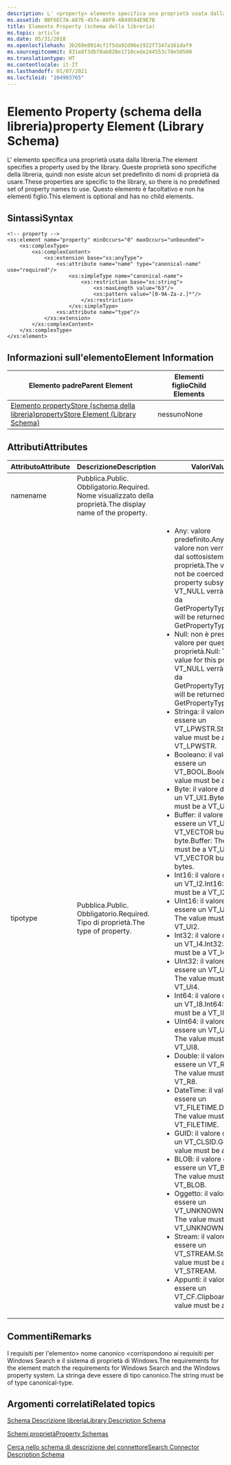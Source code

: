 ```yaml
---
description: L' <property> elemento specifica una proprietà usata dalla libreria. Queste proprietà sono specifiche della libreria, quindi non esiste alcun set predefinito di nomi di proprietà da usare. Questo elemento è facoltativo e non ha elementi figlio.
ms.assetid: 8BF6EC7A-A87E-45fe-A8F0-4B49594E9E7B
title: Elemento Property (schema della libreria)
ms.topic: article
ms.date: 05/31/2018
ms.openlocfilehash: 3b269e8914cf1f5da92d96e1922f7347a161daf9
ms.sourcegitcommit: 831e8f3db78ab820e1710cede244553c70e50500
ms.translationtype: HT
ms.contentlocale: it-IT
ms.lasthandoff: 01/07/2021
ms.locfileid: "104993765"
---
```

# <a name="property-element-library-schema"></a><span data-ttu-id="8ad73-105">Elemento Property (schema della libreria)</span><span class="sxs-lookup"><span data-stu-id="8ad73-105">property Element (Library Schema)</span></span>

<span data-ttu-id="8ad73-106">L' <property> elemento specifica una proprietà usata dalla libreria.</span><span class="sxs-lookup"><span data-stu-id="8ad73-106">The <property> element specifies a property used by the library.</span></span> <span data-ttu-id="8ad73-107">Queste proprietà sono specifiche della libreria, quindi non esiste alcun set predefinito di nomi di proprietà da usare.</span><span class="sxs-lookup"><span data-stu-id="8ad73-107">These properties are specific to the library, so there is no predefined set of property names to use.</span></span> <span data-ttu-id="8ad73-108">Questo elemento è facoltativo e non ha elementi figlio.</span><span class="sxs-lookup"><span data-stu-id="8ad73-108">This element is optional and has no child elements.</span></span>

## <a name="syntax"></a><span data-ttu-id="8ad73-109">Sintassi</span><span class="sxs-lookup"><span data-stu-id="8ad73-109">Syntax</span></span>

``` syntax
<!-- property -->
<xs:element name="property" minOccurs="0" maxOccurs="unbounded">
    <xs:complexType>
        <xs:complexContent>
            <xs:extension base="xs:anyType">
                <xs:attribute name="name" type="canonical-name" use="required"/>
                    <xs:simpleType name="canonical-name">
                        <xs:restriction base="xs:string">
                            <xs:maxLength value="63"/>
                            <xs:pattern value="[0-9A-Za-z.]*"/>
                        </xs:restriction>
                    </xs:simpleType>
                <xs:attribute name="type"/>
            </xs:extension>
        </xs:complexContent>
    </xs:complexType>
</xs:element>
```

## <a name="element-information"></a><span data-ttu-id="8ad73-110">Informazioni sull'elemento</span><span class="sxs-lookup"><span data-stu-id="8ad73-110">Element Information</span></span>



| <span data-ttu-id="8ad73-111">Elemento padre</span><span class="sxs-lookup"><span data-stu-id="8ad73-111">Parent Element</span></span>                                                             | <span data-ttu-id="8ad73-112">Elementi figlio</span><span class="sxs-lookup"><span data-stu-id="8ad73-112">Child Elements</span></span> |
|----------------------------------------------------------------------------|----------------|
| [<span data-ttu-id="8ad73-113">Elemento propertyStore (schema della libreria)</span><span class="sxs-lookup"><span data-stu-id="8ad73-113">propertyStore Element (Library Schema)</span></span>](schema-library-propertystore.md) | <span data-ttu-id="8ad73-114">nessuno</span><span class="sxs-lookup"><span data-stu-id="8ad73-114">None</span></span>           |



 

## <a name="attributes"></a><span data-ttu-id="8ad73-115">Attributi</span><span class="sxs-lookup"><span data-stu-id="8ad73-115">Attributes</span></span>



<table>
<colgroup>
<col style="width: 33%" />
<col style="width: 33%" />
<col style="width: 33%" />
</colgroup>
<thead>
<tr class="header">
<th><span data-ttu-id="8ad73-116">Attributo</span><span class="sxs-lookup"><span data-stu-id="8ad73-116">Attribute</span></span></th>
<th><span data-ttu-id="8ad73-117">Descrizione</span><span class="sxs-lookup"><span data-stu-id="8ad73-117">Description</span></span></th>
<th><span data-ttu-id="8ad73-118">Valori</span><span class="sxs-lookup"><span data-stu-id="8ad73-118">Values</span></span></th>
</tr>
</thead>
<tbody>
<tr class="odd">
<td><span data-ttu-id="8ad73-119">name</span><span class="sxs-lookup"><span data-stu-id="8ad73-119">name</span></span></td>
<td><span data-ttu-id="8ad73-120">Pubblica.</span><span class="sxs-lookup"><span data-stu-id="8ad73-120">Public.</span></span> <span data-ttu-id="8ad73-121">Obbligatorio.</span><span class="sxs-lookup"><span data-stu-id="8ad73-121">Required.</span></span> <span data-ttu-id="8ad73-122">Nome visualizzato della proprietà.</span><span class="sxs-lookup"><span data-stu-id="8ad73-122">The display name of the property.</span></span></td>

</tr>
<tr class="even">
<td><span data-ttu-id="8ad73-123">tipo</span><span class="sxs-lookup"><span data-stu-id="8ad73-123">type</span></span></td>
<td><span data-ttu-id="8ad73-124">Pubblica.</span><span class="sxs-lookup"><span data-stu-id="8ad73-124">Public.</span></span> <span data-ttu-id="8ad73-125">Obbligatorio.</span><span class="sxs-lookup"><span data-stu-id="8ad73-125">Required.</span></span> <span data-ttu-id="8ad73-126">Tipo di proprietà.</span><span class="sxs-lookup"><span data-stu-id="8ad73-126">The type of property.</span></span></td>
<td><ul>
<li><span data-ttu-id="8ad73-127">Any: valore predefinito.</span><span class="sxs-lookup"><span data-stu-id="8ad73-127">Any: Default.</span></span> <span data-ttu-id="8ad73-128">Il valore non verrà forzato dal sottosistema di proprietà.</span><span class="sxs-lookup"><span data-stu-id="8ad73-128">The value will not be coerced by the property subsystem.</span></span> <span data-ttu-id="8ad73-129">VT_NULL verrà restituito da GetPropertyType.</span><span class="sxs-lookup"><span data-stu-id="8ad73-129">VT_NULL will be returned by GetPropertyType.</span></span></li>
<li><span data-ttu-id="8ad73-130">Null: non è presente alcun valore per questa proprietà.</span><span class="sxs-lookup"><span data-stu-id="8ad73-130">Null: There is no value for this property.</span></span> <span data-ttu-id="8ad73-131">VT_NULL verrà restituito da GetPropertyType.</span><span class="sxs-lookup"><span data-stu-id="8ad73-131">VT_NULL will be returned by GetPropertyType.</span></span></li>
<li><span data-ttu-id="8ad73-132">Stringa: il valore deve essere un VT_LPWSTR.</span><span class="sxs-lookup"><span data-stu-id="8ad73-132">String: The value must be a VT_LPWSTR.</span></span></li>
<li><span data-ttu-id="8ad73-133">Booleano: il valore deve essere un VT_BOOL.</span><span class="sxs-lookup"><span data-stu-id="8ad73-133">Boolean: The value must be a VT_BOOL.</span></span></li>
<li><span data-ttu-id="8ad73-134">Byte: il valore deve essere un VT_UI1.</span><span class="sxs-lookup"><span data-stu-id="8ad73-134">Byte: The value must be a VT_UI1.</span></span></li>
<li><span data-ttu-id="8ad73-135">Buffer: il valore deve essere un VT_UI1 | VT_VECTOR buffer di byte.</span><span class="sxs-lookup"><span data-stu-id="8ad73-135">Buffer: The value must be a VT_UI1 | VT_VECTOR buffer of bytes.</span></span></li>
<li><span data-ttu-id="8ad73-136">Int16: il valore deve essere un VT_I2.</span><span class="sxs-lookup"><span data-stu-id="8ad73-136">Int16: The value must be a VT_I2.</span></span></li>
<li><span data-ttu-id="8ad73-137">UInt16: il valore deve essere un VT_UI2.</span><span class="sxs-lookup"><span data-stu-id="8ad73-137">UInt16: The value must be a VT_UI2.</span></span></li>
<li><span data-ttu-id="8ad73-138">Int32: il valore deve essere un VT_I4.</span><span class="sxs-lookup"><span data-stu-id="8ad73-138">Int32: The value must be a VT_I4.</span></span></li>
<li><span data-ttu-id="8ad73-139">UInt32: il valore deve essere un VT_UI4.</span><span class="sxs-lookup"><span data-stu-id="8ad73-139">UInt32: The value must be a VT_UI4.</span></span></li>
<li><span data-ttu-id="8ad73-140">Int64: il valore deve essere un VT_I8.</span><span class="sxs-lookup"><span data-stu-id="8ad73-140">Int64: The value must be a VT_I8.</span></span></li>
<li><span data-ttu-id="8ad73-141">UInt64: il valore deve essere un VT_UI8.</span><span class="sxs-lookup"><span data-stu-id="8ad73-141">UInt64: The value must be a VT_UI8.</span></span></li>
<li><span data-ttu-id="8ad73-142">Double: il valore deve essere un VT_R8.</span><span class="sxs-lookup"><span data-stu-id="8ad73-142">Double: The value must be a VT_R8.</span></span></li>
<li><span data-ttu-id="8ad73-143">DateTime: il valore deve essere un VT_FILETIME.</span><span class="sxs-lookup"><span data-stu-id="8ad73-143">DateTime: The value must be a VT_FILETIME.</span></span></li>
<li><span data-ttu-id="8ad73-144">GUID: il valore deve essere un VT_CLSID.</span><span class="sxs-lookup"><span data-stu-id="8ad73-144">Guid: The value must be a VT_CLSID.</span></span></li>
<li><span data-ttu-id="8ad73-145">BLOB: il valore deve essere un VT_BLOB.</span><span class="sxs-lookup"><span data-stu-id="8ad73-145">Blob: The value must be a VT_BLOB.</span></span></li>
<li><span data-ttu-id="8ad73-146">Oggetto: il valore deve essere un VT_UNKNOWN.</span><span class="sxs-lookup"><span data-stu-id="8ad73-146">Object: The value must be a VT_UNKNOWN.</span></span></li>
<li><span data-ttu-id="8ad73-147">Stream: il valore deve essere un VT_STREAM.</span><span class="sxs-lookup"><span data-stu-id="8ad73-147">Stream: The value must be a VT_STREAM.</span></span></li>
<li><span data-ttu-id="8ad73-148">Appunti: il valore deve essere un VT_CF.</span><span class="sxs-lookup"><span data-stu-id="8ad73-148">Clipboard: The value must be a VT_CF.</span></span></li>
</ul></td>
</tr>
</tbody>
</table>



 

## <a name="remarks"></a><span data-ttu-id="8ad73-149">Commenti</span><span class="sxs-lookup"><span data-stu-id="8ad73-149">Remarks</span></span>

<span data-ttu-id="8ad73-150">I requisiti per l'elemento> nome canonico <corrispondono ai requisiti per Windows Search e il sistema di proprietà di Windows.</span><span class="sxs-lookup"><span data-stu-id="8ad73-150">The requirements for the <canonical-name> element match the requirements for Windows Search and the Windows property system.</span></span> <span data-ttu-id="8ad73-151">La stringa deve essere di tipo canonico.</span><span class="sxs-lookup"><span data-stu-id="8ad73-151">The string must be of type canonical-type.</span></span>

## <a name="related-topics"></a><span data-ttu-id="8ad73-152">Argomenti correlati</span><span class="sxs-lookup"><span data-stu-id="8ad73-152">Related topics</span></span>

<dl> <dt>

[<span data-ttu-id="8ad73-153">Schema Descrizione libreria</span><span class="sxs-lookup"><span data-stu-id="8ad73-153">Library Description Schema</span></span>](library-schema-entry.md)
</dt> <dt>

[<span data-ttu-id="8ad73-154">Schemi proprietà</span><span class="sxs-lookup"><span data-stu-id="8ad73-154">Property Schemas</span></span>](../properties/building-property-handlers-property-schemas.md)
</dt> <dt>

[<span data-ttu-id="8ad73-155">Cerca nello schema di descrizione del connettore</span><span class="sxs-lookup"><span data-stu-id="8ad73-155">Search Connector Description Schema</span></span>](../search/search-sconn-desc-schema-entry.md)
</dt> </dl>

 

 
